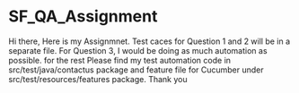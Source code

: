 # SF_QA_Assignment

Hi there,
Here is my Assignmnet.
Test caces for Question 1 and 2 will be in a separate file.
For Question 3, I would be doing as much automation as possible.
for the rest 
Please find my test automation code in src/test/java/contactus package and feature file for Cucumber under src/test/resources/features package.
Thank you
